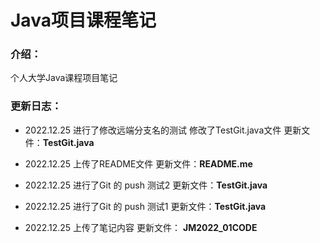 # Java项目课程笔记

### 介绍：

个人大学Java课程项目笔记

### 更新日志：

- 2022.12.25 进行了修改远端分支名的测试 修改了TestGit.java文件 更新文件：**TestGit.java**

- 2022.12.25 上传了README文件 更新文件：**README.me**
- 2022.12.25 进行了Git 的 push 测试2  更新文件：**TestGit.java**
- 2022.12.25 进行了Git 的 push 测试1 更新文件：**TestGit.java**
- 2022.12.25 上传了笔记内容 更新文件： **JM2022_01CODE**


